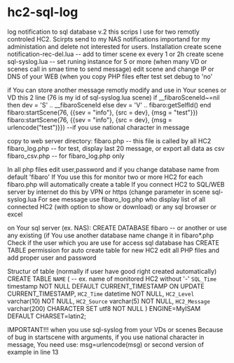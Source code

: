 # hc2-sql-log
log notification to sql database v.2
this scrips I use for two remotly controled HC2. Scirpts send to my NAS notifications importand for my administation and delete not interested for users. 
Installation
    create scene notification-rec-del.lua           -- add to timer scene ex every 1 or 2h
    create scene sql-syslog.lua                     -- set runing instance for 5 or more (when many VD or scenes call in smae time to send message)
    edit scene and change IP or DNS of your WEB (when you copy PHP files
    efter test set debug to 'no'
    
if You can store another message remotly modify and use in Your scenes or VD this 2 line (76 is my id of sql-syslog.lua scene)
    if __fibaroSceneId~=nil then dev = 'S' .. __fibaroSceneId else dev = 'V' .. fibaro:getSelfId() end
    fibaro:startScene(76, {{sev = "info"}, {src = dev}, {msg = "test"}})
    fibaro:startScene(76, {{sev = "info"}, {src = dev}, {msg = urlencode("test")}})  --if you use national character in message

copy to web server directory:
  fibaro.php           -- this file is called by all HC2
  fibaro_log.php       -- for test, display last 20 message, or export all data as csv
  fibaro_csv.php       -- for fibaro_log.php only

In all php files edit user,password and if you change database name from default 'fibaro'
If You use this for monitor two or more HC2 for each fibaro.php will automatically create a table
If you connect HC2 to SQL/WEB server by internet do this by VPN or https (change parameter in scene sql-syslog.lua 
For see message use fibaro_log.php who display list of all connected HC2 (with option to show or download) or any sql browser or excel 

on Your sql server (ex. NAS):
    CREATE DATABASE fibaro      -- or another or use any existing (if You use another database name change it in fibaro*.php
Check if the user which you are use for access sql database has CREATE TABLE permission for auto create table for new HC2
edit all PHP files and add proper user and password

Structur of table (normally if user have good right created automatically)
    CREATE TABLE `NAME` (      -- ex. name of monitored HC2 without '-'
      `SQL_Time` timestamp NOT NULL DEFAULT CURRENT_TIMESTAMP ON UPDATE CURRENT_TIMESTAMP,
      `HC2_Time` datetime NOT NULL,
      `HC2_Level` varchar(10) NOT NULL,
      `HC2_Source` varchar(5) NOT NULL,
      `HC2_Message` varchar(200) CHARACTER SET utf8 NOT NULL
    ) ENGINE=MyISAM DEFAULT CHARSET=latin2;



IMPORTANT!!! when you use sql-syslog from your VDs or scenes
Because of bug in startscene with arguments, if you use national character in message, You need use:
msg=urlencode(msg) or second version of example in line 13
